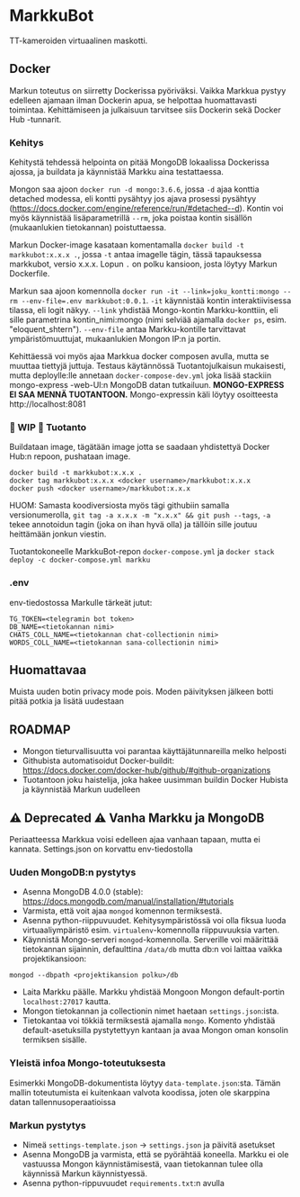# MarkkuBot

TT-kameroiden virtuaalinen maskotti.

## Docker

Markun toteutus on siirretty Dockerissa pyöriväksi. Vaikka Markkua pystyy edelleen ajamaan ilman Dockerin apua, se helpottaa huomattavasti toimintaa. Kehittämiseen ja julkaisuun tarvitsee siis Dockerin sekä Docker Hub -tunnarit.

### Kehitys

Kehitystä tehdessä helpointa on pitää MongoDB lokaalissa Dockerissa ajossa, ja buildata ja käynnistää Markku aina testattaessa.

Mongon saa ajoon `docker run -d mongo:3.6.6`, jossa `-d` ajaa konttia detached modessa, eli kontti pysähtyy jos ajava prosessi pysähtyy (https://docs.docker.com/engine/reference/run/#detached--d). Kontin voi myös käynnistää lisäparametrillä `--rm`, joka poistaa kontin sisällön (mukaanlukien tietokannan) poistuttaessa.

Markun Docker-image kasataan komentamalla `docker build -t markkubot:x.x.x .`, jossa `-t` antaa imagelle tägin, tässä tapauksessa markkubot, versio x.x.x. Lopun `.` on polku kansioon, josta löytyy Markun Dockerfile.

Markun saa ajoon komennolla `docker run -it --link=joku_kontti:mongo --rm --env-file=.env markkubot:0.0.1`. `-it` käynnistää kontin interaktiivisessa tilassa, eli logit näkyy. `--link` yhdistää Mongo-kontin Markku-konttiin, eli sille parametrina kontin_nimi:mongo (nimi selviää ajamalla `docker ps`, esim. "eloquent_shtern"). `--env-file` antaa Markku-kontille tarvittavat ympäristömuuttujat, mukaanlukien Mongon IP:n ja portin.

Kehittäessä voi myös ajaa Markkua docker composen avulla, mutta se muuttaa tiettyjä juttuja. Testaus käytännössä Tuotantojulkaisun mukaisesti, mutta deploylle:lle annetaan `docker-compose-dev.yml` joka lisää stackiin mongo-express -web-UI:n MongoDB datan tutkailuun. **MONGO-EXPRESS EI SAA MENNÄ TUOTANTOON.** Mongo-expressin käli löytyy osoitteesta http://localhost:8081

### 🚧 WIP 🚧 Tuotanto

Buildataan image, tägätään image jotta se saadaan yhdistettyä Docker Hub:n repoon, pushataan image.

```
docker build -t markkubot:x.x.x .
docker tag markkubot:x.x.x <docker username>/markkubot:x.x.x
docker push <docker username>/markkubot:x.x.x
```

HUOM: Samasta koodiversiosta myös tägi githubiin samalla versionumerolla, `git tag -a x.x.x -m "x.x.x" && git push --tags`, `-a` tekee annotoidun tagin (joka on ihan hyvä olla) ja tällöin sille joutuu heittämään jonkun viestin.

Tuotantokoneelle MarkkuBot-repon `docker-compose.yml` ja `docker stack deploy -c docker-compose.yml markku`

### .env

env-tiedostossa Markulle tärkeät jutut:

```
TG_TOKEN=<telegramin bot token>
DB_NAME=<tietokannan nimi>
CHATS_COLL_NAME=<tietokannan chat-collectionin nimi>
WORDS_COLL_NAME=<tietokannan sana-collectionin nimi>
```

## Huomattavaa

Muista uuden botin privacy mode pois. Moden päivityksen jälkeen botti pitää potkia ja lisätä uudestaan

## ROADMAP

* Mongon tieturvallisuutta voi parantaa käyttäjätunnareilla melko helposti
* Githubista automatisoidut Docker-buildit: https://docs.docker.com/docker-hub/github/#github-organizations
* Tuotantoon joku haistelija, joka hakee uusimman buildin Docker Hubista ja käynnistää Markun uudelleen

## ⚠️ Deprecated ⚠️ Vanha Markku ja MongoDB

Periaatteessa Markkua voisi edelleen ajaa vanhaan tapaan, mutta ei kannata. Settings.json on korvattu env-tiedostolla

### Uuden MongoDB:n pystytys

* Asenna MongoDB 4.0.0 (stable): https://docs.mongodb.com/manual/installation/#tutorials
* Varmista, että voit ajaa `mongod` komennon termiksestä.
* Asenna python-riippuvuudet. Kehitysympäristössä voi olla fiksua luoda virtuaaliympäristö esim. `virtualenv`-komennolla riippuvuuksia varten.
* Käynnistä Mongo-serveri `mongod`-komennolla. Serverille voi määrittää tietokannan sijainnin, defaulttina `/data/db` mutta db:n voi laittaa vaikka projektikansioon:
```
mongod --dbpath <projektikansion polku>/db
```
* Laita Markku päälle. Markku yhdistää Mongoon Mongon default-portin `localhost:27017` kautta.
* Mongon tietokannan ja collectionin nimet haetaan `settings.json`:ista.
* Tietokantaa voi tökkiä termiksestä ajamalla `mongo`. Komento yhdistää default-asetuksilla pystytettyyn kantaan ja avaa Mongon oman konsolin termiksen sisälle.

### Yleistä infoa Mongo-toteutuksesta

Esimerkki MongoDB-dokumentista löytyy `data-template.json`:sta. Tämän mallin toteutumista
ei kuitenkaan valvota koodissa, joten ole skarppina datan tallennusoperaatioissa

### Markun pystytys

* Nimeä `settings-template.json` -> `settings.json` ja päivitä asetukset
* Asenna MongoDB ja varmista, että se pyörähtää koneella. Markku ei ole vastuussa Mongon käynnistämisestä, vaan tietokannan tulee olla käynnissä Markun käynnistyessä.
* Asenna python-rippuvuudet `requirements.txt`:n avulla
